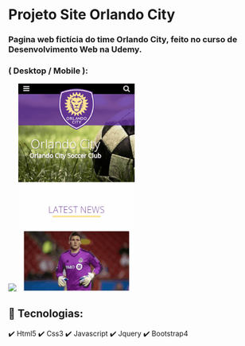<div>

# Projeto Site Orlando City

### Pagina web fictícia do time Orlando City, feito no curso de Desenvolvimento Web na Udemy.
</div>

<div>
    <h3>( Desktop / Mobile ):</h3>
    <img src="./gif/OrlandoDesktop.gif" width='770px'>
    <img src="./gif/OrlandoMobile.gif" width='234px'>
</div>
<div>

## 🚀 Tecnologias:
✔️ Html5
✔️ Css3
✔️ Javascript
✔️ Jquery
✔️ Bootstrap4
</div>

